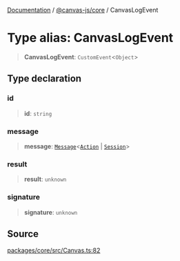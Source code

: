 [Documentation](../../../index.md) / [@canvas-js/core](../index.md) / CanvasLogEvent

# Type alias: CanvasLogEvent

> **CanvasLogEvent**: `CustomEvent`\<`Object`\>

## Type declaration

### id

> **id**: `string`

### message

> **message**: [`Message`](../../gossiplog/type-aliases/Message.md)\<[`Action`](../../interfaces/type-aliases/Action.md) \| [`Session`](../../interfaces/type-aliases/Session.md)\>

### result

> **result**: `unknown`

### signature

> **signature**: `unknown`

## Source

[packages/core/src/Canvas.ts:82](https://github.com/canvasxyz/canvas/blob/4c6b729f/packages/core/src/Canvas.ts#L82)
